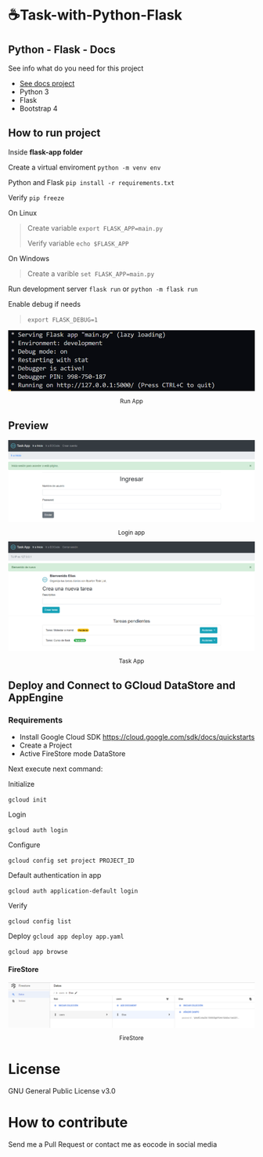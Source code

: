 # :coffee:Task-with-Python-Flask

## Python - Flask - Docs
See info what do you need for this project
* [See docs project](Docs/README.md)
* Python 3
* Flask
* Bootstrap 4

## How to run project

Inside **flask-app folder**

Create a virtual enviroment
`python -m venv env`

Python and Flask
`pip install -r requirements.txt`

Verify
`pip freeze`

On Linux
> Create variable
> `export FLASK_APP=main.py`
>
> Verify variable
> `echo $FLASK_APP`

On Windows
> Create a varible
> `set FLASK_APP=main.py`

Run development server
`flask run` or `python -m flask run`

Enable debug if needs
> `export FLASK_DEBUG=1`

<div align="center">
  <img src="images/Screenshot_1.png">
  <small><p>Run App</p></small>
</div>

## Preview
<div align="center">
  <img src="images/Screenshot_2.png">
  <small><p>Login app</p></small>
</div>

<div align="center">
  <img src="images/Screenshot_3.png">
  <small><p>Task App</p></small>
</div>

## Deploy and Connect to GCloud DataStore and AppEngine
### Requirements

* Install Google Cloud SDK https://cloud.google.com/sdk/docs/quickstarts
* Create a Project
* Active FireStore mode DataStore

Next execute next command:

Initialize

`gcloud init`

Login

`gcloud auth login`

Configure

`gcloud config set project PROJECT_ID`

Default authentication in app

`gcloud auth application-default login`

Verify

`gcloud config list`

Deploy
`gcloud app deploy app.yaml`

`gcloud app browse`

#### FireStore
<div align="center">
  <img src="images/FireStore.png">
  <small><p>FireStore</p></small>
</div>

# License

GNU General Public License v3.0

# How to contribute

Send me a Pull Request or contact me as eocode in social media
